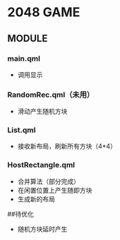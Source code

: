 # 2048 GAME

## MODULE

### main.qml

* 调用显示

### RandomRec.qml（未用）

* 滑动产生随机方块

### List.qml

* 接收新布局，刷新所有方块（4*4）

### HostRectangle.qml

* 合并算法（部分完成）
* 在闲置位置上产生随即方块
* 生成新的布局


##待优化

* 随机方块延时产生